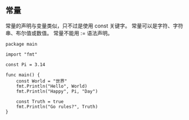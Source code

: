 ## 常量

常量的声明与变量类似，只不过是使用 const 关键字。
常量可以是字符、字符串、布尔值或数值。
常量不能用 := 语法声明。

```golang
package main

import "fmt"

const Pi = 3.14

func main() {
	const World = "世界"
	fmt.Println("Hello", World)
	fmt.Println("Happy", Pi, "Day")

	const Truth = true
	fmt.Println("Go rules?", Truth)
}
```
